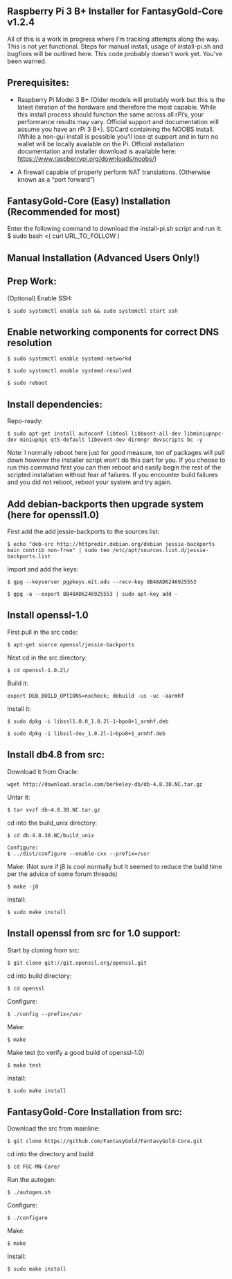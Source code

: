 ## Raspberry Pi 3 B+ Installer for FantasyGold-Core v1.2.4


All of this is a work in progress where I’m tracking attempts along the way. This is not yet functional. Steps for manual install, usage of install-pi.sh and bugfixes will be outlined here. This code probably doesn't work yet. You've been warned.

## Prerequisites:
- Raspberry Pi Model 3 B+ (Older models will probably work but this is the latest iteration of the hardware and therefore the most capable. While this install process should function the same across all rPi’s, your performance results may vary. Official support and documentation will assume you have an rPi 3 B+).
SDCard containing the NOOBS install. (While a non-gui install is possible you’ll lose qt support and in turn no wallet will be locally available on the Pi. Official installation documentation and installer download is available here:
https://www.raspberrypi.org/downloads/noobs/)

- A firewall capable of properly perform NAT translations. (Otherwise known as a “port forward”)


## FantasyGold-Core (Easy) Installation (Recommended for most)
Enter the following command to download the install-pi.sh script and run it:
$ sudo bash <( curl URL_TO_FOLLOW )

## Manual Installation (Advanced Users Only!)

## Prep Work:
(Optional) Enable SSH:
```
$ sudo systemctl enable ssh && sudo systemctl start ssh
```

## Enable networking components for correct DNS resolution
```
$ sudo systemctl enable systemd-networkd
```
```
$ sudo systemctl enable systemd-resolved
```
```
$ sudo reboot
```

## Install dependencies:
Repo-ready:
```
$ sudo apt-get install autoconf libtool libboost-all-dev libminiupnpc-dev miniupnpc qt5-default libevent-dev dirmngr devscripts bc -y
```
Note: I normally reboot here just for good measure, ton of packages will pull down however the installer script won't do this part for you. If you choose to run this command first you can then reboot and easily begin the rest of the scripted installation without fear of failures. If you encounter build failures and you did not reboot, reboot your system and try again.

## Add debian-backports then upgrade system (here for openssl1.0)
First add the add jessie-backports to the sources list: 
```
$ echo "deb-src http://httpredir.debian.org/debian jessie-backports main contrib non-free" | sudo tee /etc/apt/sources.list.d/jessie-backports.list
```
Import and add the keys:
```
$ gpg --keyserver pgpkeys.mit.edu --recv-key 8B48AD6246925553
```
```
$ gpg -a --export 8B48AD6246925553 | sudo apt-key add -
```

## Install openssl-1.0
First pull in the src code:
```
$ apt-get source openssl/jessie-backports
```
Next cd in the src directory:
```
$ cd openssl-1.0.2l/
```
Build it:
```
export DEB_BUILD_OPTIONS=nocheck; debuild -us -uc -aarmhf
```
Install it:
```
$ sudo dpkg -i libssl1.0.0_1.0.2l-1~bpo8+1_armhf.deb
```
```
$ sudo dpkg -i libssl-dev_1.0.2l-1~bpo8+1_armhf.deb
```

## Install db4.8 from src:
Download it from Oracle:
```$ 
wget http://download.oracle.com/berkeley-db/db-4.8.30.NC.tar.gz
```
Untar it:
```
$ tar xvzf db-4.8.30.NC.tar.gz
```
cd into the build_unix directory:
```
$ cd db-4.8.30.NC/build_unix
```
```
Configure:
$ ../dist/configure --enable-cxx --prefix=/usr
```
Make: (Not sure if j8 is cool normally but it seemed to reduce the build time per the advice of some forum threads)
```
$ make -j8
```
Install:
```
$ sudo make install
```

## Install openssl from src for 1.0 support:
Start by cloning from src:
```
$ git clone git://git.openssl.org/openssl.git
```
cd into build directory:
```
$ cd openssl
```
Configure:
```
$ ./config --prefix=/usr
```
Make:
```
$ make
```
Make test (to verify a good build of openssl-1.0)
```
$ make test
```
Install:
```
$ sudo make install
```

## FantasyGold-Core Installation from src:
Download the src from mainline:
```
$ git clone https://github.com/FantasyGold/FantasyGold-Core.git
```
cd into the directory and build:
```
$ cd FGC-MN-Core/
```
Run the autogen:
```
$ ./autogen.sh
```
Configure:
```
$ ./configure
```
Make:
```
$ make
```
Install:
```
$ sudo make install
```